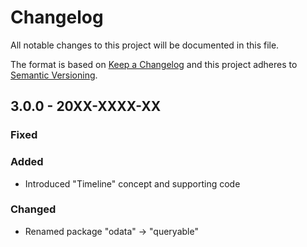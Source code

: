# Changelog

All notable changes to this project will be documented in this file.

The format is based on [Keep a Changelog](http://keepachangelog.com/en/1.0.0/)
and this project adheres to [Semantic Versioning](http://semver.org/spec/v2.0.0.html).

## 3.0.0 - 20XX-XXXX-XX

### Fixed


### Added

- Introduced "Timeline" concept and supporting code

### Changed

- Renamed package "odata" -> "queryable"
